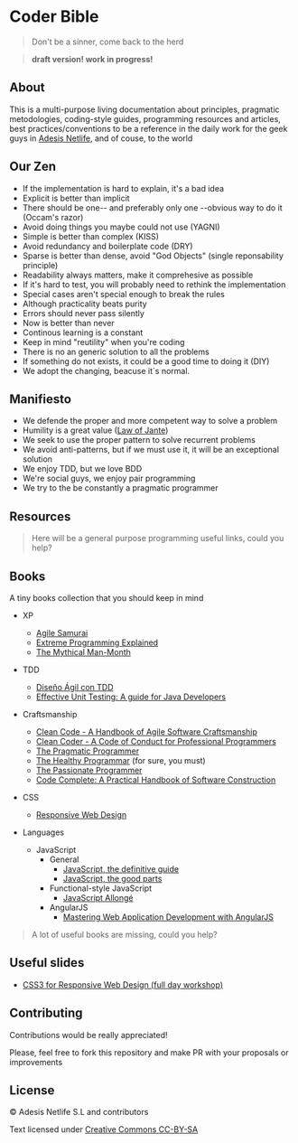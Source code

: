 # Coder Bible

> Don't be a sinner, come back to the herd

> **draft version! work in progress!**

## About

This is a multi-purpose living documentation about principles, pragmatic metodologies, coding-style guides, programming resources and articles, best practices/conventions to be a reference in the daily work for the geek guys in [Adesis Netlife][adesis], and of couse, to the world

## Our Zen

- If the implementation is hard to explain, it's a bad idea
- Explicit is better than implicit
- There should be one-- and preferably only one --obvious way to do it (Occam's razor)
- Avoid doing things you maybe could not use (YAGNI)
- Simple is better than complex (KISS)
- Avoid redundancy and boilerplate code (DRY)
- Sparse is better than dense, avoid "God Objects" (single reponsability principle)
- Readability always matters, make it comprehesive as possible
- If it's hard to test, you will probably need to rethink the implementation
- Special cases aren't special enough to break the rules
- Although practicality beats purity
- Errors should never pass silently
- Now is better than never
- Continous learning is a constant
- Keep in mind "reutility" when you're coding
- There is no an generic solution to all the problems
- If something do not exists, it could be a good time to doing it (DIY)
- We adopt the changing, beacuse it´s normal.

## Manifiesto

- We defende the proper and more competent way to solve a problem
- Humility is a great value ([Law of Jante][jante])
- We seek to use the proper pattern to solve recurrent problems
- We avoid anti-patterns, but if we must use it, it will be an exceptional solution
- We enjoy TDD, but we love BDD
- We're social guys, we enjoy pair programming
- We try to the be constantly a pragmatic programmer

## Resources

> Here will be a general purpose programming useful links, could you help?

## Books

A tiny books collection that you should keep in mind

- XP
  - [Agile Samurai][book-agile-samuri]
  - [Extreme Programming Explained][book-Extreme-Programming-Explained]
  - [The Mythical Man-Month][book-The-Mythical-Man-Month]

- TDD
  - [Diseño Ágil con TDD][book-Disenio-Agil-con-TDD]
  - [Effective Unit Testing: A guide for Java Developers][book-Effective-Unit-Testing] 

- Craftsmanship
  - [Clean Code - A Handbook of Agile Software Craftsmanship][book-clean-code]
  - [Clean Coder - A Code of Conduct for Professional Programmers][book-clean-coder]
  - [The Pragmatic Programmer][book-pragmatic-programmar]
  - [The Healthy Programmar][book-healthy-programmer] (for sure, you must)
  - [The Passionate Programmer][book-passionate-programmer]
  - [Code Complete: A Practical Handbook of Software Construction][book-Code-Complete]
- CSS
  - [Responsive Web Design][book-rwd]
- Languages
  - JavaScript
    - General
      - [JavaScript, the definitive guide][book-javascript-definitive-guide]
      - [JavaScript, the good parts][book-javascript-good-parts]
    - Functional-style JavaScript
      - [JavaScript Allongé][book-javascript-allonge]
    - AngularJS
      - [Mastering Web Application Development with AngularJS][book-angularjs-mastering]

> A lot of useful books are missing, could you help?

## Useful slides
 - [CSS3 for Responsive Web Design (full day workshop)][slides-andrew]

## Contributing

Contributions would be really appreciated!

Please, feel free to fork this repository and make PR with your proposals or improvements

## License

© Adesis Netlife S.L and contributors

Text licensed under [Creative Commons CC-BY-SA][license]

[adesis]: http://www.adesis.com
[jante]: https://en.wikipedia.org/wiki/Law_of_Jante
[license]: http://creativecommons.org/licenses/by-nc-sa/3.0/

[book-agile-samuri]: http://pragprog.com/book/jtrap/the-agile-samurai
[book-Extreme-Programming-Explained]: http://www.amazon.com/Extreme-Programming-Explained-Embrace-Edition/dp/0321278658
[book-The-Mythical-Man-Month]: http://www.amazon.com/The-Mythical-Man-Month-Engineering-Anniversary/dp/0201835959

[book-Disenio-Agil-con-TDD]: http://www.dirigidoportests.com/el-libro
[book-Effective-Unit-Testing]:http://www.amazon.com/Effective-Unit-Testing-guide-Developers/dp/1935182579

[book-clean-code]: http://www.amazon.es/Clean-Code-Handbook-Software-Craftsmanship/dp/0132350882
[book-clean-coder]: http://www.amazon.es/Clean-Coder-Conduct-Professional-Programmers/dp/0137081073
[book-pragmatic-programmar]: http://pragprog.com/the-pragmatic-programmer
[book-healthy-programmer]: http://pragprog.com/book/jkthp/the-healthy-programmer
[book-passionate-programmer]: http://pragprog.com/book/cfcar2/the-passionate-programmer
[book-Code-Complete]: http://www.amazon.com/Code-Complete-Practical-Handbook-Construction/dp/0735619670

[book-javascript-allonge]: https://leanpub.com/javascript-allonge
[book-javascript-definitive-guide]: http://www.amazon.com/exec/obidos/ASIN/0596101996/wrrrldwideweb
[book-javascript-good-parts]: http://shop.oreilly.com/product/9780596517748.do
[book-angularjs-mastering]: http://www.packtpub.com/angularjs-web-application-development/book
[book-rwd]: http://www.amazon.com/gp/product/B005SYWGXW/ref=as_li_qf_sp_asin_il_tl?ie=UTF8&camp=1789&creative=9325&creativeASIN=B005SYWGXW&linkCode=as2&tag=wwwawwwardsco-20 
[slides-andrew]: https://speakerdeck.com/malarkey/css3-for-responsive-web-design-full-day-workshop
